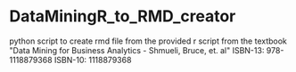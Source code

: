 # DataMiningR_to_RMD_creator
python script to create rmd file from the provided r script from the textbook  "Data Mining for Business Analytics - Shmueli, Bruce, et. al" ISBN-13: 978-1118879368 ISBN-10: 1118879368
